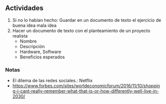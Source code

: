 ## Actividades

1. Si no lo habían hecho: Guardar en un documento de texto el ejercicio de buena idea mala idea
2. Hacer un documento de texto con el planteamiento de un proyecto realista
    - Nombre
    - Descripción
    - Hardware, Software
    - Beneficios esperados

### Notas

- El dilema de las redes sociales.: Netflix
- https://www.forbes.com/sites/worldeconomicforum/2016/11/10/shopping-i-cant-really-remember-what-that-is-or-how-differently-well-live-in-2030/